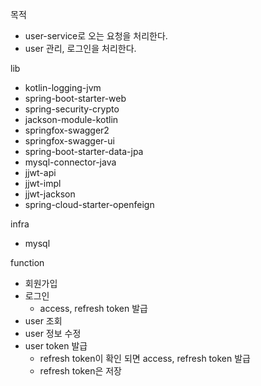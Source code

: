 목적
* user-service로 오는 요청을 처리한다.
* user 관리, 로그인을 처리한다.

lib
* kotlin-logging-jvm
* spring-boot-starter-web
* spring-security-crypto
* jackson-module-kotlin
* springfox-swagger2
* springfox-swagger-ui
* spring-boot-starter-data-jpa
* mysql-connector-java
* jjwt-api
* jjwt-impl
* jjwt-jackson
* spring-cloud-starter-openfeign

infra
* mysql

function
* 회원가입
* 로그인
   - access, refresh token 발급
* user 조회
* user 정보 수정
* user token 발급
    - refresh token이 확인 되면 access, refresh token 발급
    - refresh token은 저장